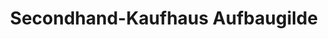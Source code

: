 ---
title: "Secondhand-Kaufhaus Aufbaugilde"
url: /heilbronn/secondhand-kaufhaus-aufbaugilde/
shop: Gebrauchtwaren
---
